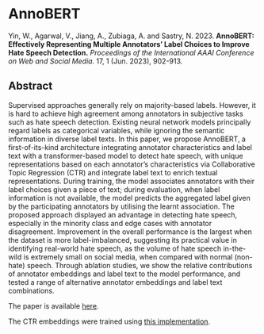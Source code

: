 # AnnoBERT

Yin, W., Agarwal, V., Jiang, A., Zubiaga, A. and Sastry, N. 2023. **AnnoBERT: Effectively Representing Multiple Annotators’ Label Choices to Improve Hate Speech Detection.** *Proceedings of the International AAAI Conference on Web and Social Media.* 17, 1 (Jun. 2023), 902-913.

## Abstract
Supervised approaches generally rely on majority-based labels. However, it is hard to achieve high agreement among annotators in subjective tasks such as hate speech detection. Existing neural network models principally regard labels as categorical variables, while ignoring the semantic information in diverse label texts. In this paper, we propose AnnoBERT, a first-of-its-kind architecture integrating annotator characteristics and label text with a transformer-based model to detect hate speech, with unique representations based on each annotator’s characteristics via Collaborative Topic Regression (CTR) and integrate label text to enrich textual representations. During training, the model associates annotators with their label choices given a piece of text; during evaluation, when label information is not available, the model predicts the aggregated label given by the participating annotators by utilising the learnt association. The proposed approach displayed an advantage in detecting hate speech, especially in the minority class and edge cases with annotator disagreement. Improvement in the overall performance is the largest when the dataset is more label-imbalanced, suggesting its practical value in identifying real-world hate speech, as the volume of hate speech in-the-wild is extremely small on social media, when compared with normal (non-hate) speech. Through ablation studies, we show the relative contributions of annotator embeddings and label text to the model performance, and tested a range of alternative annotator embeddings and label text combinations.

The paper is available [here](https://ojs.aaai.org/index.php/ICWSM/article/view/22198).

The CTR embeddings were trained using [this implementation](https://github.com/dongwookim-ml/python-topic-model).
